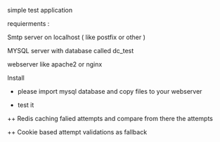 simple test application 

requierments : 

Smtp server on localhost ( like postfix or other )

MYSQL server with database called dc_test

webserver like apache2 or nginx



Install
- please import mysql database and copy files to your webserver

- test it 


++ Redis caching falied attempts and compare from there the attempts

++ Cookie based attempt validations as fallback


